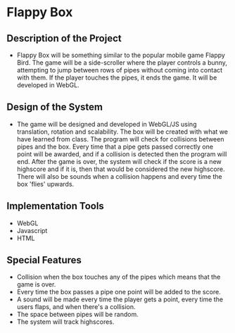 # Flappy Box

## Description of the Project ##
* Flappy Box will be something similar to the popular mobile game Flappy Bird. The game will be a side-scroller where the player controls a bunny, attempting to jump between rows of pipes without coming into contact with them. If the player touches the pipes, it ends the game. It will be developed in WebGL.

## Design of the System ##
* The game will be designed and developed in WebGL/JS using translation, rotation and scalability. The box will be created with what we have learned from class. The
program will check for collisions between pipes and the box. Every time that a pipe gets passed correctly one point will be awarded, and if a collision is detected then the program will end. After the game is over, the system will check if the score is a new highscore and if it is, then that would be considered the new highscore. There will also be sounds when a collision happens and every time the box 'flies' upwards.

## Implementation Tools ##
* WebGL
* Javascript
* HTML

## Special Features ##
* Collision when the box touches any of the pipes which means that the game is over.
* Every time the box passes a pipe one point will be added to the score.
* A sound will be made every time the player gets a point, every time the users flaps, and when there's a collision.
* The space between pipes will be random.
* The system will track highscores.

